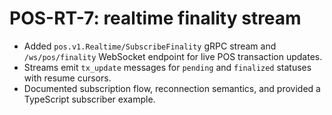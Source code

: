 # POS-RT-7: realtime finality stream

* Added `pos.v1.Realtime/SubscribeFinality` gRPC stream and `/ws/pos/finality`
  WebSocket endpoint for live POS transaction updates.
* Streams emit `tx_update` messages for `pending` and `finalized` statuses with
  resume cursors.
* Documented subscription flow, reconnection semantics, and provided a
  TypeScript subscriber example.
